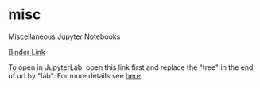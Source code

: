 # misc
Miscellaneous Jupyter Notebooks

[Binder Link](https://mybinder.org/v2/gh/beginnerSC/misc/4ba8d955654db4ebd190dbf74c9871635f551f63)

To open in JupyterLab, open this link first and replace the "tree" in the end of url by "lab". For more details see [here](https://github.com/binder-examples/jupyterlab).
